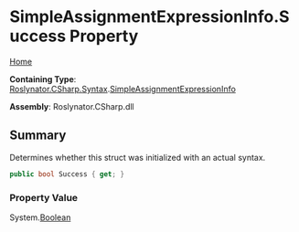<a name="_top"></a>

# SimpleAssignmentExpressionInfo\.Success Property

[Home](../../../../../README.md#_top)

**Containing Type**: [Roslynator.CSharp.Syntax](../../README.md#_top)\.[SimpleAssignmentExpressionInfo](../README.md#_top)

**Assembly**: Roslynator\.CSharp\.dll

## Summary

Determines whether this struct was initialized with an actual syntax\.

```csharp
public bool Success { get; }
```

### Property Value

System\.[Boolean](https://docs.microsoft.com/en-us/dotnet/api/system.boolean)

